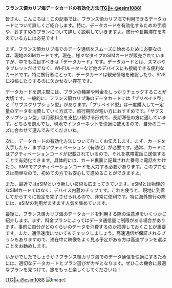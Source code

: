**フランス領カリブ海データカードの有効化方法[[TG💪+ @esim1088](https://t.me/s/esim1088)]**

皆さん、こんにちは！この記事では、フランス領カリブ海で利用できるデータカードについて詳しくご紹介します。特に、データカードを有効化するための手順や、おすすめのプランについて詳しく説明していきますよ。旅行や長期滞在を考えている方には必見です！

まず、フランス領カリブ海でのデータ通信をスムーズに始めるために必要なのは、現地のSIMカードです。現在、様々なタイプのSIMカードが販売されていますが、中でも注目すべきは「データカード」です。データカードとは、スマホやタブレットだけでなく、Wi-Fiルーターなど他のデバイスにも接続できる便利なカードです。特に旅行者にとって、データカードは観光情報を確認したり、SNSに投稿したりするのに欠かせない存在です。

データカードを選ぶ際には、プランの種類や料金をしっかりチェックすることが大切です。一般的に、フランス領カリブ海のデータカードには「プリペイド型」と「サブスクリプション型」があります。「プリペイド型」は一度購入して一定量のデータを消費していく方式で、旅行期間が短い方におすすめです。「サブスクリプション型」は月額料金を支払い続ける形式で、長期滞在の方に適しています。どちらを選んでも、現地でインターネットを快適に使えるので、自分のニーズに合わせて選んでみてくださいね。

次に、データカードの有効化方法について詳しくお伝えします。まず、カードを入手したら、まずはアクティベーション（有効化）が必要です。通常、カードにはアクティベーションコードが記載されているので、それを携帯電話に送信することで有効化できます。具体的には、カード裏面に記載された番号に電話をかけたり、SMSでアクティベーションコードを入力する必要があります。このプロセスは簡単なので、初めての方でも安心して進めることができますよ。

また、最近ではeSIMという新しい技術も広まってきています。eSIMとは物理的なSIMカードではなく、デバイス内蔵のチップです。これを使うと、現地に到着してからすぐに設定を完了させられるので、非常に便利です。特に海外旅行の際には、eSIMの利用がますます人気を集めています。

最後に、フランス領カリブ海のデータカードを利用する際の注意点をいくつかご紹介します。まず、料金プランによってはデータ通信量に制限がある場合があります。事前に自分がどのくらいのデータを消費するのか把握しておくことが重要です。また、通信速度についてもチェックしましょう。高速通信が保証されるプランもありますので、滞在中に映像をよく見る予定がある方は高速プランを選ぶことをお勧めします。

いかがでしたでしょうか？フランス領カリブ海でのデータ通信を快適にするためには、適切なデータカードとプラン選びがカギとなります。ぜひこの機会に最適なプランを見つけて、旅をもっと楽しくしてくださいね！

[[TG💪+ @esim1088](https://t.me/s/esim1088) ![Image](https://i.postimg.cc/Y0z9fWf4/image.png)]